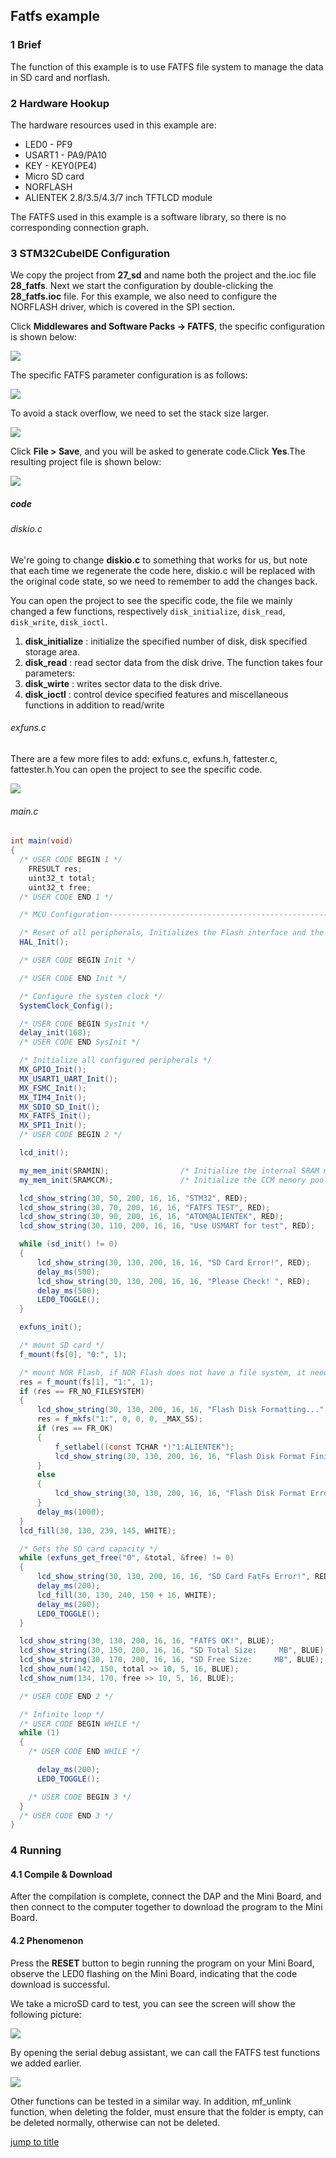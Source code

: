 ## Fatfs example<a name="brief"></a>


### 1 Brief
The function of this example is to use FATFS file system to manage the data in SD card and norflash.
### 2 Hardware Hookup
The hardware resources used in this example are:
+ LED0 - PF9
+ USART1 - PA9/PA10
+ KEY - KEY0(PE4)
+ Micro SD card
+ NORFLASH
+ ALIENTEK  2.8/3.5/4.3/7 inch TFTLCD module

The FATFS used in this example is a software library, so there is no corresponding connection graph.

### 3 STM32CubeIDE Configuration

We copy the project from **27_sd** and name both the project and the.ioc file **28_fatfs**. Next we start the configuration by double-clicking the **28_fatfs.ioc** file. For this example, we also need to configure the NORFLASH driver, which is covered in the SPI section.

Click **Middlewares and Software Packs -> FATFS**, the specific configuration is shown below:

<img src="../../1_docs/3_figures/28_fatfs/01_config.png">

The specific FATFS parameter configuration is as follows:

<img src="../../1_docs/3_figures/28_fatfs/02_config.png">

To avoid a stack overflow, we need to set the stack size larger.

<img src="../../1_docs/3_figures/28_fatfs/03_heap.png">

Click **File > Save**, and you will be asked to generate code.Click **Yes**.The resulting project file is shown below:

<img src="../../1_docs/3_figures/28_fatfs/04_file.png">


##### code

###### diskio.c

We're going to change **diskio.c** to something that works for us, but note that each time we regenerate the code here, diskio.c will be replaced with the original code state, so we need to remember to add the changes back.

You can open the project to see the specific code, the file we mainly changed a few functions, respectively ``disk_initialize``,  ``disk_read``, ``disk_write``, ``disk_ioctl``.

1) **disk_initialize** : initialize the specified number of disk, disk specified storage area. 
2) **disk_read** : read sector data from the disk drive. The function takes four parameters:
3) **disk_wirte** : writes sector data to the disk drive.
4) **disk_ioctl** : control device specified features and miscellaneous functions in addition to read/write

###### exfuns.c
There are a few more files to add: exfuns.c, exfuns.h, fattester.c, fattester.h.You can open the project to see the specific code.

<img src="../../1_docs/3_figures/25_fatfs/05_exfuns.png">

###### main.c
```c#
int main(void)
{
  /* USER CODE BEGIN 1 */
    FRESULT res;
    uint32_t total;
    uint32_t free;
  /* USER CODE END 1 */

  /* MCU Configuration--------------------------------------------------------*/

  /* Reset of all peripherals, Initializes the Flash interface and the Systick. */
  HAL_Init();

  /* USER CODE BEGIN Init */

  /* USER CODE END Init */

  /* Configure the system clock */
  SystemClock_Config();

  /* USER CODE BEGIN SysInit */
  delay_init(168);
  /* USER CODE END SysInit */

  /* Initialize all configured peripherals */
  MX_GPIO_Init();
  MX_USART1_UART_Init();
  MX_FSMC_Init();
  MX_TIM4_Init();
  MX_SDIO_SD_Init();
  MX_FATFS_Init();
  MX_SPI1_Init();
  /* USER CODE BEGIN 2 */

  lcd_init();

  my_mem_init(SRAMIN);                /* Initialize the internal SRAM memory pool */
  my_mem_init(SRAMCCM);               /* Initialize the CCM memory pool */

  lcd_show_string(30, 50, 200, 16, 16, "STM32", RED);
  lcd_show_string(30, 70, 200, 16, 16, "FATFS TEST", RED);
  lcd_show_string(30, 90, 200, 16, 16, "ATOM@ALIENTEK", RED);
  lcd_show_string(30, 110, 200, 16, 16, "Use USMART for test", RED);

  while (sd_init() != 0)
  {
      lcd_show_string(30, 130, 200, 16, 16, "SD Card Error!", RED);
      delay_ms(500);
      lcd_show_string(30, 130, 200, 16, 16, "Please Check! ", RED);
      delay_ms(500);
      LED0_TOGGLE();
  }

  exfuns_init();

  /* mount SD card */
  f_mount(fs[0], "0:", 1);

  /* mount NOR Flash, if NOR Flash does not have a file system, it needs to be formatted */
  res = f_mount(fs[1], "1:", 1);
  if (res == FR_NO_FILESYSTEM)
  {
      lcd_show_string(30, 130, 200, 16, 16, "Flash Disk Formatting...", RED);
      res = f_mkfs("1:", 0, 0, 0, _MAX_SS);
      if (res == FR_OK)
      {
          f_setlabel((const TCHAR *)"1:ALIENTEK");
          lcd_show_string(30, 130, 200, 16, 16, "Flash Disk Format Finish", RED);
      }
      else
      {
          lcd_show_string(30, 130, 200, 16, 16, "Flash Disk Format Error ", RED);
      }
      delay_ms(1000);
  }
  lcd_fill(30, 130, 239, 145, WHITE);

  /* Gets the SD card capacity */
  while (exfuns_get_free("0", &total, &free) != 0)
  {
      lcd_show_string(30, 130, 200, 16, 16, "SD Card FatFs Error!", RED);
      delay_ms(200);
      lcd_fill(30, 130, 240, 150 + 16, WHITE);
      delay_ms(200);
      LED0_TOGGLE();
  }

  lcd_show_string(30, 130, 200, 16, 16, "FATFS OK!", BLUE);
  lcd_show_string(30, 150, 200, 16, 16, "SD Total Size:     MB", BLUE);
  lcd_show_string(30, 170, 200, 16, 16, "SD Free Size:     MB", BLUE);
  lcd_show_num(142, 150, total >> 10, 5, 16, BLUE);
  lcd_show_num(134, 170, free >> 10, 5, 16, BLUE);

  /* USER CODE END 2 */

  /* Infinite loop */
  /* USER CODE BEGIN WHILE */
  while (1)
  {
    /* USER CODE END WHILE */

      delay_ms(200);
      LED0_TOGGLE();

    /* USER CODE BEGIN 3 */
  }
  /* USER CODE END 3 */
}
```


### 4 Running
#### 4.1 Compile & Download
After the compilation is complete, connect the DAP and the Mini Board, and then connect to the computer together to download the program to the Mini Board.
#### 4.2 Phenomenon
Press the **RESET** button to begin running the program on your Mini Board, observe the LED0 flashing on the Mini Board, indicating that the code download is successful. 

We take a microSD card to test, you can see the screen will show the following picture:

<img src="../../1_docs/3_figures/28_fatfs/06_lcd.png">

By opening the serial debug assistant, we can call the FATFS test functions we added earlier.

<img src="../../1_docs/3_figures/28_fatfs/07_lcd.png">

Other functions can be tested in a similar way. In addition, mf_unlink function, when deleting the folder, must ensure that the folder is empty, can be deleted normally, otherwise can not be deleted.

[jump to title](#brief)
